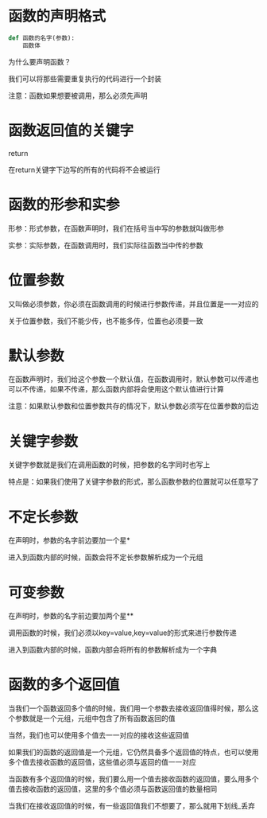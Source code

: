 # 函数的声明格式

```python
def 函数的名字(参数):
    函数体
```

为什么要声明函数？

我们可以将那些需要重复执行的代码进行一个封装

注意：函数如果想要被调用，那么必须先声明

# 函数返回值的关键字

return 

在return关键字下边写的所有的代码将不会被运行

# 函数的形参和实参

形参：形式参数，在函数声明时，我们在括号当中写的参数就叫做形参

实参：实际参数，在函数调用时，我们实际往函数当中传的参数

# 位置参数

又叫做必须参数，你必须在函数调用的时候进行参数传递，并且位置是一一对应的

关于位置参数，我们不能少传，也不能多传，位置也必须要一致

# 默认参数

在函数声明时，我们给这个参数一个默认值，在函数调用时，默认参数可以传递也可以不传递，如果不传递，那么函数内部将会使用这个默认值进行计算

注意：如果默认参数和位置参数共存的情况下，默认参数必须写在位置参数的后边

# 关键字参数

关键字参数就是我们在调用函数的时候，把参数的名字同时也写上

特点是：如果我们使用了关键字参数的形式，那么函数参数的位置就可以任意写了

# 不定长参数

在声明时，参数的名字前边要加一个星*

进入到函数内部的时候，函数会将不定长参数解析成为一个元组


# 可变参数


在声明时，参数的名字前边要加两个星**

调用函数的时候，我们必须以key=value,key=value的形式来进行参数传递

进入到函数内部的时候，函数内部会将所有的参数解析成为一个字典

# 函数的多个返回值

当我们一个函数返回多个值的时候，我们用一个参数去接收返回值得时候，那么这个参数就是一个元组，元组中包含了所有函数返回的值

当然，我们也可以使用多个值去一一对应的接收这些返回值

如果我们的函数的返回值是一个元组，它仍然具备多个返回值的特点，也可以使用多个值去接收函数的返回值，这些值必须与返回的值一一对应

当函数有多个返回值的时候，我们要么用一个值去接收函数的返回值，要么用多个值去接收函数的返回值，这里的多个值必须与函数返回值的数量相同


当我们在接收返回值的时候，有一些返回值我们不想要了，那么就用下划线_丢弃
